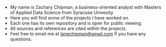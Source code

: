 - My name is Zachary Chipman, a business-oriented analyst with Masters of Applied Data Science from Syracuse Univesity. 
- Here you will find some of the projects I have worked on.
- Each one has its own repository and is open for public viewing.
- All sources and references are cited within the projects.
- Feel free to email me at lanechipman@gmail.com if you have any questions.

<!---
ZChipman/ZChipman is a ✨ special ✨ repository because its `README.md` (this file) appears on your GitHub profile.
You can click the Preview link to take a look at your changes.
--->
